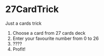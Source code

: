 # 27CardTrick
Just a cards trick

1. Choose a card from 27 cards deck
2. Enter your favourite number from 0 to 26
3. ????
4. Profit!
